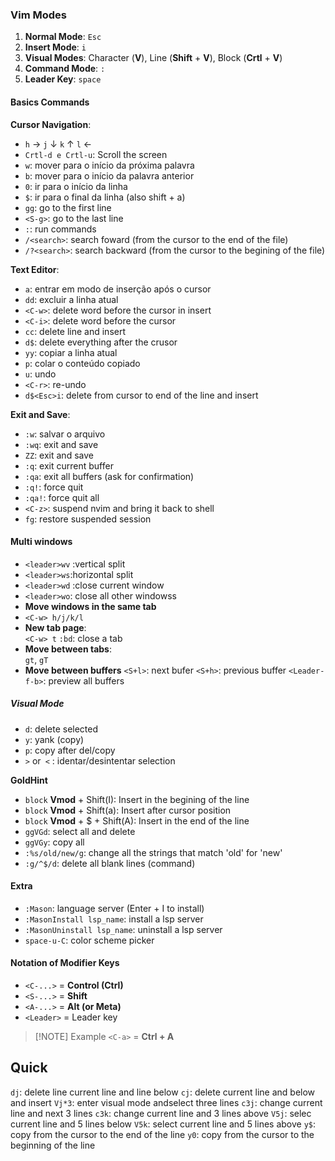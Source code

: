 ### **Vim Modes**
1. **Normal Mode**: `Esc`
2. **Insert Mode**: `i` 
3. **Visual Modes**: Character (**V**), Line (**Shift** + **V**), Block (**Crtl** + **V**)
4. **Command Mode**: `:`
5.  **Leader Key**: `space`
#### **Basics Commands**
**Cursor Navigation**:
- `h`  → `j`  ↓  `k`  ↑  `l`  ← 
- `Crtl-d e Crtl-u`: Scroll the screen
 - `w`: mover para o início da próxima palavra
 - `b`: mover para o início da palavra anterior
 - `0`: ir para o início da linha
- `$`: ir para o final da linha (also shift + a)
- `gg`: go to the first line 
- `<S-g>`: go to the last line
- `:`: run commands
- `/<search>`: search foward (from the cursor to the end of the file)
- `/?<search>`: search backward (from the cursor to the begining of the file)
   
**Text Editor**:   
- `a`: entrar em modo de inserção após o cursor
- `dd`: excluir a linha atual
- `<C-w>`: delete word before the cursor in insert
- `<C-i>`: delete word before the cursor
- `cc`: delete line and insert
- `d$`: delete everything after the crusor
- `yy`: copiar a linha atual
- `p`: colar o conteúdo copiado
- `u`: undo
- `<C-r>`: re-undo
- `d$<Esc>i`: delete from cursor to end of the line and insert 

**Exit and Save**:
- `:w`: salvar o arquivo
- `:wq`: exit and save
- `ZZ`: exit and save
- `:q`: exit current buffer
- `:qa`: exit all buffers (ask for confirmation)
- `:q!`: force quit
- `:qa!`: force quit all
- `<C-z>`: suspend nvim and bring it back to shell
-  `fg`: restore suspended session

#### Multi windows
- `<leader>wv` :vertical split
- `<leader>ws`:horizontal split
- `<leader>wd` :close current window
- `<leader>wo`: close all other windowss
- **Move windows in the same tab**
- `<C-w> h/j/k/l`
- **New tab page**:  
    `<C-w> t`
   `:bd`: close a tab
- **Move between tabs**:  
    `gt`, `gT`
- **Move between buffers**
	`<S+l>`: next bufer
	`<S+h>`: previous buffer
	`<Leader-f-b>`: preview all buffers
##### Visual Mode
- `d`: delete selected
- `y`: yank (copy)
- `p`: copy after del/copy
- `>` or` <` : identar/desintentar selection

**GoldHint**
- `block` **Vmod** + Shift(I): Insert in the begining of the line
- `block` **Vmod** + Shift(a): Insert after cursor position
- `block` **Vmod** + $ + Shift(A): Insert in the end of the line
- `ggVGd`: select all and delete
- `ggVGy`: copy all
- `:%s/old/new/g`: change all the strings that match 'old' for 'new'
- `:g/^$/d`: delete all blank lines (command)
#### Extra
- `:Mason`: language server (Enter + I to install)
- `:MasonInstall lsp_name`: install a lsp server
- `:MasonUninstall lsp_name`: uninstall a lsp server
- `space-u-C`: color scheme picker 

#### Notation of Modifier Keys
- `<C-...>` = **Control (Ctrl)**
- `<S-...>` = **Shift**
- `<A-...>` = **Alt (or Meta)**
- `<Leader>` = Leader key

> [!NOTE] Example
> `<C-a>` = **Ctrl + A**

## Quick
`dj`: delete line current line and line below
`cj`: delete current line and below and insert
`Vj*3`: enter visual mode andselect three lines
`c3j`: change current line and next 3 lines
`c3k`: change current line and 3 lines above
`V5j`: selec current line and 5 lines below
`V5k`: select current line and 5 lines above
`y$`: copy from the cursor to the end of the line
`y0`: copy from the cursor to the beginning of the line

